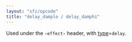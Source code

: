 ```yaml
---
layout: "sfz/opcode"
title: "delay_damplo / delay_damphi"
---
```

Used under the `‹effect›` header, with [type]=`delay`.


[type]: type#delay
